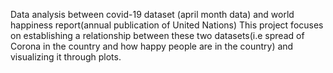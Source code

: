 Data analysis between covid-19 dataset (april month data) and world happiness report(annual publication of United Nations)
This project focuses on establishing a relationship between these two datasets(i.e spread of Corona in the country and how happy people are in the country) and visualizing it through plots.
